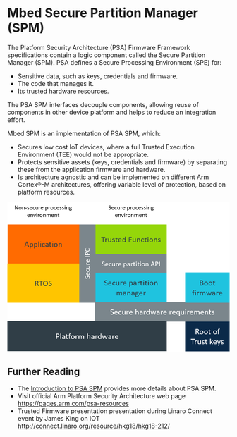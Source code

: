 # Mbed Secure Partition Manager (SPM)

The Platform Security Architecture (PSA) Firmware Framework specifications contain a logic component called the Secure Partition Manager (SPM). PSA defines a Secure Processing Environment (SPE) for:

* Sensitive data, such as keys, credentials and firmware.
* The code that manages it.
* Its trusted hardware resources.

The PSA SPM interfaces decouple components, allowing reuse of components in other device platform and helps to reduce an integration effort.

Mbed SPM is an implementation of PSA SPM, which:

* Secures low cost IoT devices, where a full Trusted Execution Environment (TEE) would not be appropriate.
* Protects sensitive assets (keys, credentials and firmware) by separating these from the application firmware and hardware.
* Is architecture agnostic and can be implemented on different Arm Cortex&reg;-M architectures, offering variable level of protection, based on platform resources.

![diagram](png/PSA-standardized-Interfaces-diagram.png)

## Further Reading

* The [Introduction to PSA SPM](INTRO.md) provides more details about PSA SPM.
* Visit official Arm Platform Security Architecture web page https://pages.arm.com/psa-resources
* Trusted Firmware presentation presentation during Linaro Connect event by James King on IOT http://connect.linaro.org/resource/hkg18/hkg18-212/

